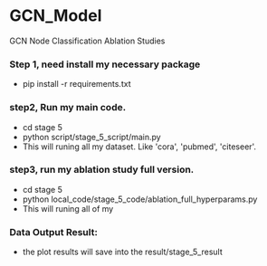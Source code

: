 # GCN_Model
GCN Node Classification Ablation Studies

### Step 1, need install my necessary package
- pip install -r requirements.txt
### step2, Run my main code. 
- cd stage 5
- python script/stage_5_script/main.py
- This will runing all my dataset. Like 'cora', 'pubmed', 'citeseer'.
### step3, run my ablation study full version.
- cd stage 5
- python local_code/stage_5_code/ablation_full_hyperparams.py
- This will runing all of my

### Data Output Result:
- the plot results will save into the result/stage_5_result
